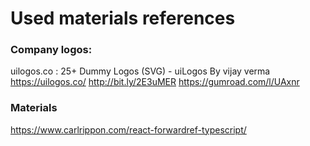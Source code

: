 # Used materials references


### Company logos:

uilogos.co : 25+ Dummy Logos (SVG) - uiLogos By  vijay verma
https://uilogos.co/
http://bit.ly/2E3uMER
https://gumroad.com/l/UAxnr 


### Materials

https://www.carlrippon.com/react-forwardref-typescript/





